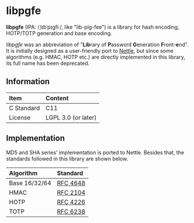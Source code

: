 # libpgfe

**libpgfe** (IPA: /ˌlɪbˈpɪɡfiː/, like "lib-pig-fee") is a library for hash encoding, HOTP/TOTP generation and base encoding.

*libpgfe* was an abbreviation of "**Lib**rary of **P**assword **G**eneration **F**ront-**e**nd". It is initially designed as a user-friendly port to [Nettle](https://www.lysator.liu.se/~nisse/nettle/), but since some algorithms (e.g. HMAC, HOTP etc.) are directly implemented in this library, its full name has been deprecated.

## Information

| Item       | Content             |
| :--------- | :------------------ |
| C Standard | C11                 |
| License    | LGPL 3.0 (or later) |


## Implementation

MD5 and SHA series' implementation is ported to Nettle. Besides that, the standards followed in this library are shown below.

| Algorithm     | Standard                                           |
| :------------ | :------------------------------------------------- |
| Base 16/32/64 | [RFC 4648](https://www.rfc-editor.org/rfc/rfc4648) |
| HMAC          | [RFC 2104](https://www.rfc-editor.org/rfc/rfc2104) |
| HOTP          | [RFC 4226](https://www.rfc-editor.org/rfc/rfc4226) |
| TOTP          | [RFC 6238](https://www.rfc-editor.org/rfc/rfc6238) |